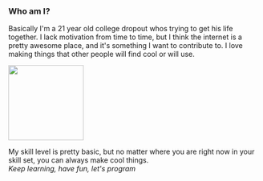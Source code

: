 ### Who am I?
Basically I'm a 21 year old college dropout whos trying to get his life together. I lack motivation from time to time, but I think the internet is a pretty awesome place, and it's something I want to contribute to. I love making things that other people will find cool or will use.

<img src='https://files.yande.re/jpeg/7edf8684fe88aede7464e694452899d2/yande.re%20628896%20inuyama_aoi%20kagamihara_nadeshiko%20megane%20oogaki_chiaki%20seifuku%20sweater%20tagme%20yurucamp%20yurucamp_%26_heyacamp.jpg' height='150px' width='auto' /> 

My skill level is pretty basic, but no matter where you are right now in your skill set, you can always make cool things. 
<br>
*Keep learning, have fun, let's program*
